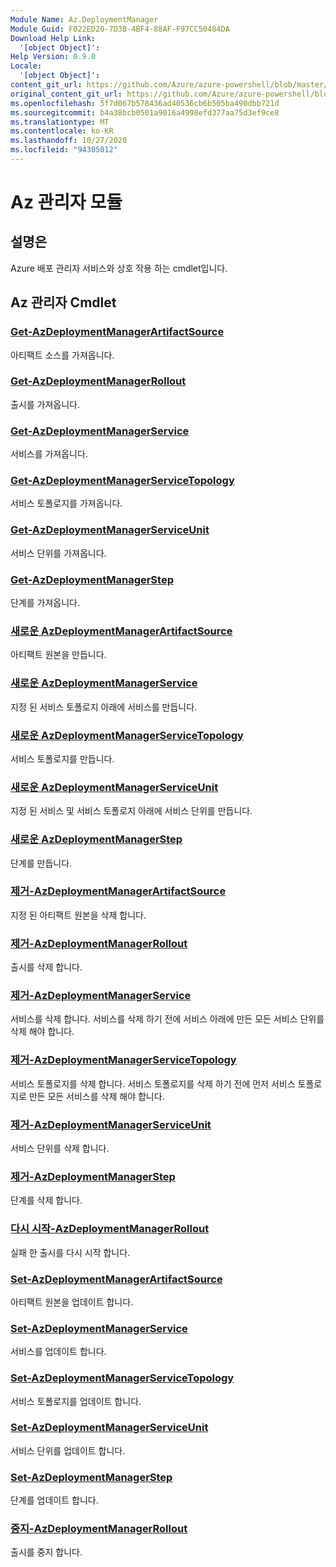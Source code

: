 ```yaml
---
Module Name: Az.DeploymentManager
Module Guid: F022ED20-7D3B-4BF4-88AF-F97CC50484DA
Download Help Link:
  '[object Object]': 
Help Version: 0.9.0
Locale:
  '[object Object]': 
content_git_url: https://github.com/Azure/azure-powershell/blob/master/src/DeploymentManager/DeploymentManager/help/Az.DeploymentManager.md
original_content_git_url: https://github.com/Azure/azure-powershell/blob/master/src/DeploymentManager/DeploymentManager/help/Az.DeploymentManager.md
ms.openlocfilehash: 5f7d067b578436ad40536cb6b505ba490dbb721d
ms.sourcegitcommit: b4a38bcb0501a9016a4998efd377aa75d3ef9ce8
ms.translationtype: MT
ms.contentlocale: ko-KR
ms.lasthandoff: 10/27/2020
ms.locfileid: "94305012"
---
```

# Az 관리자 모듈
## 설명은
Azure 배포 관리자 서비스와 상호 작용 하는 cmdlet입니다.

## Az 관리자 Cmdlet
### [Get-AzDeploymentManagerArtifactSource](Get-AzDeploymentManagerArtifactSource.md)
아티팩트 소스를 가져옵니다.

### [Get-AzDeploymentManagerRollout](Get-AzDeploymentManagerRollout.md)
출시를 가져옵니다.

### [Get-AzDeploymentManagerService](Get-AzDeploymentManagerService.md)
서비스를 가져옵니다.

### [Get-AzDeploymentManagerServiceTopology](Get-AzDeploymentManagerServiceTopology.md)
서비스 토폴로지를 가져옵니다.

### [Get-AzDeploymentManagerServiceUnit](Get-AzDeploymentManagerServiceUnit.md)
서비스 단위를 가져옵니다.

### [Get-AzDeploymentManagerStep](Get-AzDeploymentManagerStep.md)
단계를 가져옵니다.

### [새로운 AzDeploymentManagerArtifactSource](New-AzDeploymentManagerArtifactSource.md)
아티팩트 원본을 만듭니다.

### [새로운 AzDeploymentManagerService](New-AzDeploymentManagerService.md)
지정 된 서비스 토폴로지 아래에 서비스를 만듭니다.

### [새로운 AzDeploymentManagerServiceTopology](New-AzDeploymentManagerServiceTopology.md)
서비스 토폴로지를 만듭니다.

### [새로운 AzDeploymentManagerServiceUnit](New-AzDeploymentManagerServiceUnit.md)
지정 된 서비스 및 서비스 토폴로지 아래에 서비스 단위를 만듭니다.

### [새로운 AzDeploymentManagerStep](New-AzDeploymentManagerStep.md)
단계를 만듭니다.

### [제거-AzDeploymentManagerArtifactSource](Remove-AzDeploymentManagerArtifactSource.md)
지정 된 아티팩트 원본을 삭제 합니다.

### [제거-AzDeploymentManagerRollout](Remove-AzDeploymentManagerRollout.md)
출시를 삭제 합니다.

### [제거-AzDeploymentManagerService](Remove-AzDeploymentManagerService.md)
서비스를 삭제 합니다. 서비스를 삭제 하기 전에 서비스 아래에 만든 모든 서비스 단위를 삭제 해야 합니다.

### [제거-AzDeploymentManagerServiceTopology](Remove-AzDeploymentManagerServiceTopology.md)
서비스 토폴로지를 삭제 합니다. 서비스 토폴로지를 삭제 하기 전에 먼저 서비스 토폴로지로 만든 모든 서비스를 삭제 해야 합니다.

### [제거-AzDeploymentManagerServiceUnit](Remove-AzDeploymentManagerServiceUnit.md)
서비스 단위를 삭제 합니다.

### [제거-AzDeploymentManagerStep](Remove-AzDeploymentManagerStep.md)
단계를 삭제 합니다.

### [다시 시작-AzDeploymentManagerRollout](Restart-AzDeploymentManagerRollout.md)
실패 한 출시를 다시 시작 합니다.

### [Set-AzDeploymentManagerArtifactSource](Set-AzDeploymentManagerArtifactSource.md)
아티팩트 원본을 업데이트 합니다.

### [Set-AzDeploymentManagerService](Set-AzDeploymentManagerService.md)
서비스를 업데이트 합니다.

### [Set-AzDeploymentManagerServiceTopology](Set-AzDeploymentManagerServiceTopology.md)
서비스 토폴로지를 업데이트 합니다.

### [Set-AzDeploymentManagerServiceUnit](Set-AzDeploymentManagerServiceUnit.md)
서비스 단위를 업데이트 합니다.

### [Set-AzDeploymentManagerStep](Set-AzDeploymentManagerStep.md)
단계를 업데이트 합니다.

### [중지-AzDeploymentManagerRollout](Stop-AzDeploymentManagerRollout.md)
출시를 중지 합니다.


